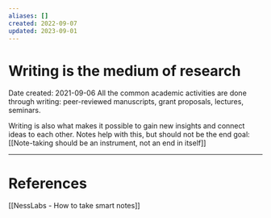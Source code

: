 ```yaml
---
aliases: []
created: 2022-09-07
updated: 2023-09-01
---
```


# Writing is the medium of research
Date created: 2021-09-06
All the common academic activities are done through writing: peer-reviewed manuscripts, grant proposals, lectures, seminars.

Writing is also what makes it possible to gain new insights and connect ideas to each other. Notes help with this, but should not be the end goal: [[Note-taking should be an instrument, not an end in itself]]

---
# References
[[NessLabs - How to take smart notes]]